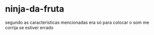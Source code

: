# ninja-da-fruta
segundo as caracteristicas mencionadas era só para colocar o som me corrija se estiver errado
